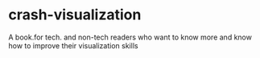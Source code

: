 # crash-visualization
A book.for tech. and non-tech readers who want to know more and know how to improve their visualization skills

